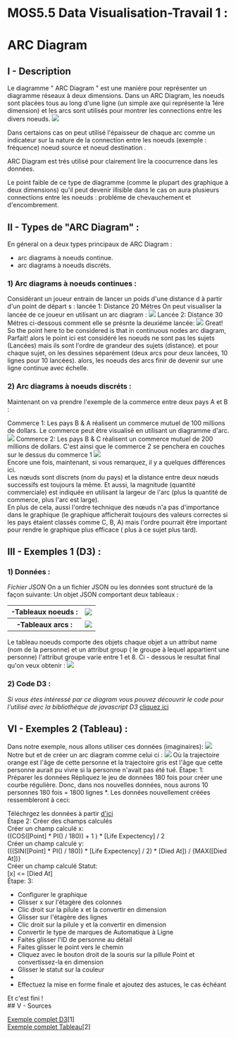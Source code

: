 # MOS5.5 Data Visualisation-Travail 1 :
  
 # ARC Diagram
  
  ## I - Description
  
 
   
  Le diagramme " ARC Diagram " est une maniére pour représenter un diagramme réseaux à deux dimensions. 
  Dans un ARC Diagram, les noeuds sont placées tous au long d'une ligne (un simple axe qui représente la 1ére dimension)
  et les arcs sont utilisés pour montrer les connections entre les divers noeuds.
    <img src="arc_diagram.png"/>
  
  Dans certaions cas on peut utilisé l'épaisseur  de chaque arc comme un indicateur sur la nature de la connection entre les noeuds       (exemple : fréquence) noeud source et noeud destination .
  
  ARC Diagram est trés utilisé pour clairement lire la coocurrence dans les données.
  
  Le point faible de ce type de diagramme (comme le plupart des graphique à deux dimensions) qu'il peut devenir illisible dans le cas on   aura plusieurs connections entre les noeuds : probléme de chevauchement et d'encombrement.
  ## II - Types de "ARC Diagram" :
   En géneral on a deux types principaux de ARC Diagram :
  - arc diagrams à noeuds continue. 
  - arc diagrams à noeuds discréts.
   ### 1) Arc diagrams à noeuds continues :
   Considérant un joueur entrain de lancer un poids d'une distance d à partir d'un point de départ s :
   lancée 1: Distance 20 Métres
   On peut visualiser la lancée de ce joueur en utilisant un arc diagram :
   <img src="throw1.png"/>
   Lancée 2: Distance 30 Métres
   ci-dessous comment elle se présnte la deuxiéme lancée:
   <img src="throw2.png"/>
   Great! So the point here to be considered is that in continuous nodes arc diagram, 
   Parfait! alors le point ici est considéré 
   les noeuds ne sont pas les sujets  (Lancées) mais ils sont l'ordre de grandeur des sujets (distance). et pour chaque sujet, on les dessines séparément (deux arcs pour deux lancées, 10 lignes pour 10 lancées). alors, les noeuds des arcs finir de devenir sur une ligne continue avec échelle.
   
   ### 2) Arc diagrams à noeuds discréts :
   Maintenant on va prendre l'exemple de la commerce entre deux pays A et B :
   
Commerce 1: Les pays B & A réalisent un commerce mutuel de 100 millions de dollars.
Le commerce peut être visualisé en utilisant un diagramme d'arc.
     <img src="commerce1.png"/>
Commerce 2: Les pays B & C réalisent un commerce mutuel de 200 millions de dollars.
C'est ainsi que le commerce 2 se penchera en couches sur le dessus du commerce 1
     <img src="commerce2.png"/></br>
     Encore une fois, maintenant, si vous remarquez, il y a quelques différences ici.</br> Les nœuds sont discrets (nom du pays) et la distance entre deux nœuds successifs est toujours la même. Et aussi, la magnitude (quantité commerciale) est indiquée en utilisant la largeur de l'arc (plus la quantité de commerce, plus l'arc est large). </br>En plus de cela, aussi l'ordre technique des nœuds n'a pas d'importance dans le graphique (le graphique afficherait toujours des valeurs correctes si les pays étaient classés comme C, B, A) mais l'ordre pourrait être important pour rendre le graphique plus efficace ( plus à ce sujet plus tard).</br>

  
  ## III - Exemples 1 (D3) :
  
  ### 1) Données :
  
  <i>Fichier JSON</i>
  On a un fichier JSON ou les données sont structuré de la façon suivante:
  Un objet JSON comportant deux tableaux :
 <table>
  <tr><th> -Tableaux noeuds :</th><td><img src="data1.png"/></td></tr>
 
  <tr><th> -Tableaux arcs : </td><td><img src="data2.png"/></td></tr>
 </table>
  Le tableau noeuds comporte des objets chaque objet a un attribut name (nom de la personne) et un attribut group ( le groupe à lequel appartient une personne) l'attribut groupe varie entre 1 et 8.
  Ci - dessous le resultat final qu'on veux obtenir :
   <img src="resultat.png"/>
 

   ### 2)  Code D3 : 
  <i>Si vous étes intéressé par ce diagram vous pouvez découvrir le code pour l'utilisé avec la bibliothéque de javascript D3</i>
  <a href='http://bl.ocks.org/sjengle/5431779'>cliquez ici  </a>
  
  ## VI - Exemples 2 (Tableau) :
  Dans notre exemple, nous allons utiliser ces données (imaginaires):
   <img src="tab.png"/>
   Notre but et de créer un arc diagram comme celui ci :
   <img src="but.png"/>
   Où la trajectoire orange est l'âge de cette personne et la trajectoire gris est l'âge que cette personne aurait pu vivre si la          personne n'avait pas été tué.
   Étape: 1: Préparer les données
Répliquez le jeu de données 180 fois pour créer une courbe régulière. Donc, dans nos nouvelles données, nous aurons 10 personnes 180 fois = 1800 lignes *. Les données nouvellement créées ressembleront à ceci:
   
  Téléchrgez les données à partir <a href="https://www.doingdata.org//s/arcdata-tall.csv"> d'ici</a> </br>
  Étape 2: Créer des champs calculés</br>
Créer un champ calculé x:</br>
((COS([Point] * PI() / 180)) + 1 ) * [Life Expectency] / 2 </br>
Créer un champ calculé y: </br>
(((SIN([Point] * PI() / 180)) * [Life Expectency] / 2) * [Died At]) / {MAX([Died At])} </br>
Créer un champ calculé Statut: </br>
[x] <= [Died At] </br>
Étape: 3: </br>
<ul>
<li>Configurer le graphique</li>
<li>Glisser x sur l'étagère des colonnes</li>
<li>Clic droit sur la pilule x et la convertir en dimension</li>
<li>Glisser sur l'étagère des lignes</li>
<li>Clic droit sur la pilule y et la convertir en dimension</li>
<li>Convertir le type de marques de Automatique à Ligne</li>
<li>Faites glisser l'ID de personne au détail</li>
<li>Faites glisser le point vers le chemin</li>
<li>Cliquez avec le bouton droit de la souris sur la pillule Point et convertissez-la en dimension</li>
<li>Glisser le statut sur la couleur</li>
<li><li>Effectuez la mise en forme finale et ajoutez des astuces, le cas échéant</li>
</ul>
Et c'est fini ! </br>
  ## V - Sources

  <a href='http://bl.ocks.org/sjengle/5431779'>Exemple complet D3</a>[1]</br>
  <a href="https://www.doingdata.org/blog/how-to-create-an-arc-diagram-in-tableau/s/arcdata-tall.csv">Exemple complet Tableau</a>[2]
